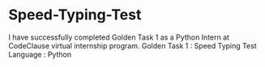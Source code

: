 # Speed-Typing-Test
I have successfully completed Golden Task 1 as a Python Intern at CodeClause virtual internship program. 
Golden Task 1 : Speed Typing Test 
Language : Python 

